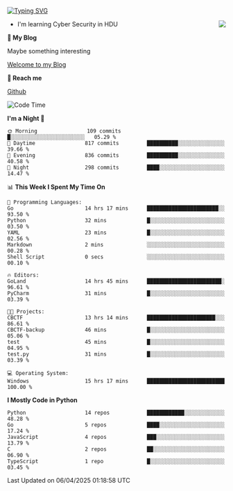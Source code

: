 [![Typing SVG](https://readme-typing-svg.herokuapp.com?font=Fira+Code&pause=1000&random=false&width=450&height=60&lines=Hello+%F0%9F%91%8B%F0%9F%8F%BB;I'm+JBNRZ)](https://git.io/typing-svg)

<a href="#">
  <img align="right" src="https://github-readme-stats.vercel.app/api?username=JBNRZ&show_icons=true&bg_color=15,f2f7fd,E0EAFC" />
</a>

- I'm learning Cyber Security in HDU

 **🌱 My Blog**

Maybe something interesting

[Welcome to my Blog](https://jbnrz.com.cn/)

 **💬 Reach me** 

[Github](https://github.com/JBNRZ)


<!--START_SECTION:waka-->
![Code Time](http://img.shields.io/badge/Code%20Time-1%2C104%20hrs-blue)

**I'm a Night 🦉** 

```text
🌞 Morning                109 commits         █░░░░░░░░░░░░░░░░░░░░░░░░   05.29 % 
🌆 Daytime                817 commits         ██████████░░░░░░░░░░░░░░░   39.66 % 
🌃 Evening                836 commits         ██████████░░░░░░░░░░░░░░░   40.58 % 
🌙 Night                  298 commits         ████░░░░░░░░░░░░░░░░░░░░░   14.47 % 
```


📊 **This Week I Spent My Time On** 

```text
💬 Programming Languages: 
Go                       14 hrs 17 mins      ███████████████████████░░   93.50 % 
Python                   32 mins             █░░░░░░░░░░░░░░░░░░░░░░░░   03.50 % 
YAML                     23 mins             █░░░░░░░░░░░░░░░░░░░░░░░░   02.56 % 
Markdown                 2 mins              ░░░░░░░░░░░░░░░░░░░░░░░░░   00.28 % 
Shell Script             0 secs              ░░░░░░░░░░░░░░░░░░░░░░░░░   00.10 % 

🔥 Editors: 
GoLand                   14 hrs 45 mins      ████████████████████████░   96.61 % 
PyCharm                  31 mins             █░░░░░░░░░░░░░░░░░░░░░░░░   03.39 % 

🐱‍💻 Projects: 
CBCTF                    13 hrs 14 mins      ██████████████████████░░░   86.61 % 
CBCTF-backup             46 mins             █░░░░░░░░░░░░░░░░░░░░░░░░   05.06 % 
test                     45 mins             █░░░░░░░░░░░░░░░░░░░░░░░░   04.95 % 
test.py                  31 mins             █░░░░░░░░░░░░░░░░░░░░░░░░   03.39 % 

💻 Operating System: 
Windows                  15 hrs 17 mins      █████████████████████████   100.00 % 
```

**I Mostly Code in Python** 

```text
Python                   14 repos            ████████████░░░░░░░░░░░░░   48.28 % 
Go                       5 repos             ████░░░░░░░░░░░░░░░░░░░░░   17.24 % 
JavaScript               4 repos             ███░░░░░░░░░░░░░░░░░░░░░░   13.79 % 
C                        2 repos             ██░░░░░░░░░░░░░░░░░░░░░░░   06.90 % 
TypeScript               1 repo              █░░░░░░░░░░░░░░░░░░░░░░░░   03.45 % 
```




 Last Updated on 06/04/2025 01:18:58 UTC
<!--END_SECTION:waka-->

